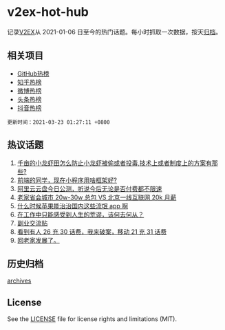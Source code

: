 # v2ex-hot-hub

 记录[V2EX](https://www.v2ex.com/)从 2021-01-06 日至今的热门话题。每小时抓取一次数据，按天[归档](archives)。
 
 ## 相关项目

- [GitHub热榜](https://github.com/snaildev/github-hot-hub)
- [知乎热榜](https://github.com/snaildev/zhihu-hot-hub)
- [微博热榜](https://github.com/snaildev/weibo-hot-hub)
- [头条热榜](https://github.com/snaildev/toutiao-hot-hub)
- [抖音热榜](https://github.com/snaildev/douyin-hot-hub)


 `更新时间：2021-03-23 01:27:11 +0800`

## 热议话题

1. [千亩的小龙虾田怎么防止小龙虾被偷或者投毒,技术上或者制度上的方案有那些?](https://www.v2ex.com/t/763908)
1. [前端的同学，现在小程序用啥框架好?](https://www.v2ex.com/t/763801)
1. [阿里云云盘今日公测，听说今后无论是否付费都不限速](https://www.v2ex.com/t/763938)
1. [老家省会城市 20w-30w 总包 VS 北京一线互联网 20k 月薪](https://www.v2ex.com/t/763888)
1. [什么时候苹果能治治国内这些流氓 app 啊](https://www.v2ex.com/t/764009)
1. [在工作中只能感受到人生的荒谬，该何去何从？](https://www.v2ex.com/t/763853)
1. [副业交流贴](https://www.v2ex.com/t/763983)
1. [看到有人 26 充 30 话费，我来破案，移动 21 充 31 话费](https://www.v2ex.com/t/764002)
1. [回老家发展了。](https://www.v2ex.com/t/763799)

## 历史归档

[archives](archives)

## License

See the [LICENSE](LICENSE) file for license rights and limitations (MIT).
